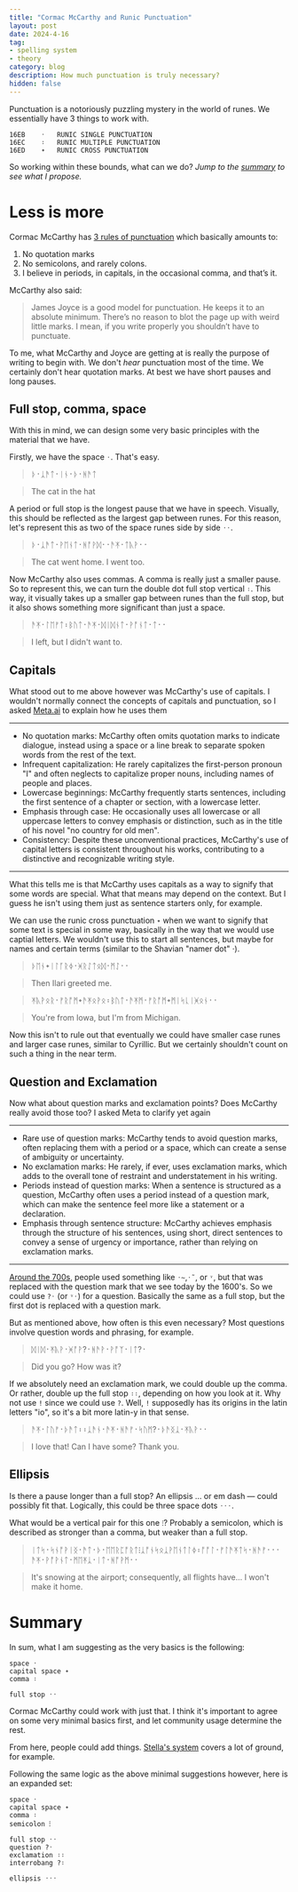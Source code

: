 ```yaml
---
title: "Cormac McCarthy and Runic Punctuation"
layout: post
date: 2024-4-16
tag:
- spelling system
- theory
category: blog
description: How much punctuation is truly necessary?
hidden: false
---
```


Punctuation is a notoriously puzzling mystery in the world of runes. We essentially have 3 things to work with.

```
16EB	᛫	RUNIC SINGLE PUNCTUATION
16EC	᛬	RUNIC MULTIPLE PUNCTUATION
16ED	᛭	RUNIC CROSS PUNCTUATION
```

So working within these bounds, what can we do? *Jump to the [summary](#summary) to see what I propose.*

# Less is more

Cormac McCarthy has [3 rules of punctuation](https://www.openculture.com/2013/08/cormac-mccarthys-punctuation-rules.html) which basically amounts to:

1. No quotation marks
2. No semicolons, and rarely colons.
3. I believe in periods, in capitals, in the occasional comma, and that’s it.

McCarthy also said:

> James Joyce is a good model for punctuation. He keeps it to an absolute minimum. There’s no reason to blot the page up with weird little marks. I mean, if you write properly you shouldn’t have to punctuate.

To me, what McCarthy and Joyce are getting at is really the purpose of writing to begin with. We don't *hear* punctuation most of the time. We certainly don't hear quotation marks. At best we have short pauses and long pauses.

## Full stop, comma, space

With this in mind, we can design some very basic principles with the material that we have.

Firstly, we have the space `᛫`. That's easy.

> ᚦ᛫​ᛣᚫᛏ᛫​ᛁᚾ᛫​ᚦ᛫​ᚻᚫᛏ

> The cat in the hat

A period or full stop is the longest pause that we have in speech. Visually, this should be reflected as the largest gap between runes. For this reason, let's represent this as two of the space runes side by side `᛫᛫`.

> ᚦ᛫​ᛣᚫᛏ᛫​ᚹᛖᚾᛏ᛫​ᚻᚩᚹᛞ᛫​᛫​ᚫᛡ᛫​ᛏᚣᚹ᛫​᛫​

> The cat went home. I went too.


Now McCarthy also uses commas. A comma is really just a smaller pause. So to represent this, we can turn the double dot full stop vertical `᛬`. This way, it visually takes up a smaller gap between runes than the full stop, but it also shows something more significant than just a space.


> ᚫᛡ᛫​ᛚᛖᚠᛏ᛬ᛒᚢᛏ᛫​ᚫᛡ᛫​ᛞᛁᛞᚾᛏ᛫​ᚹᚩᚾᛏ᛫​ᛏ᛫​᛫​

> I left, but I didn't want to.


## Capitals

What stood out to me above however was McCarthy's use of capitals. I wouldn't normally connect the concepts of capitals and punctuation, so I asked [Meta.ai](https://www.meta.ai/) to explain how he uses them

---
* No quotation marks: McCarthy often omits quotation marks to indicate dialogue, instead using a space or a line break to separate spoken words from the rest of the text.
* Infrequent capitalization: He rarely capitalizes the first-person pronoun "I" and often neglects to capitalize proper nouns, including names of people and places.
* Lowercase beginnings: McCarthy frequently starts sentences, including the first sentence of a chapter or section, with a lowercase letter.
* Emphasis through case: He occasionally uses all lowercase or all uppercase letters to convey emphasis or distinction, such as in the title of his novel "no country for old men".
* Consistency: Despite these unconventional practices, McCarthy's use of capital letters is consistent throughout his works, contributing to a distinctive and recognizable writing style.

---

What this tells me is that McCarthy uses capitals as a way to signify that some words are special. What that means may depend on the context. But I guess he isn't using them just as sentence starters only, for example.

We can use the runic cross punctuation `᛭` when we want to signify that some text is special in some way, basically in the way that we would use captial letters. We wouldn't use this to start all sentences, but maybe for names and certain terms (similar to the Shavian "namer dot" ·).


> ᚦᛖᚾ᛭​ᛁᛚᚪᚱᛄ᛫​ᚸᚱᛇᛏᛟᛞ᛫​ᛗᛇ᛫​᛫​

> Then Ilari greeted me.

> ᛡᚣᚹᛟᚱ᛫​ᚠᚱᚩᛗ᛭​ᚫᛡᛟᚹᛟ᛬​ᛒᚢᛏ᛫​ᚫᛡᛗ᛫​ᚠᚱᚩᛗ᛭​ᛗᛁᛋᚳᛁᚸᛟᚾ᛫​᛫​

> You're from Iowa, but I'm from Michigan.

Now this isn't to rule out that eventually we could have smaller case runes and larger case runes, similar to Cyrillic. But we certainly shouldn't count on such a thing in the near term.

## Question and Exclamation

Now what about question marks and exclamation points? Does McCarthy really avoid those too? I asked Meta to clarify yet again

---
* Rare use of question marks: McCarthy tends to avoid question marks, often replacing them with a period or a space, which can create a sense of ambiguity or uncertainty.
* No exclamation marks: He rarely, if ever, uses exclamation marks, which adds to the overall tone of restraint and understatement in his writing.
* Periods instead of question marks: When a sentence is structured as a question, McCarthy often uses a period instead of a question mark, which can make the sentence feel more like a statement or a declaration.
* Emphasis through sentence structure: McCarthy achieves emphasis through the structure of his sentences, using short, direct sentences to convey a sense of urgency or importance, rather than relying on exclamation marks.

---

[Around the 700s](https://en.wikipedia.org/wiki/Question_mark), people used something like `᛫~`,`᛫˜`, or `᛫̃`, but that was replaced with the question mark that we see today by the 1600's. So we could use `?᛫​` (or `᛫̃᛫`) for a question. Basically the same as a full stop, but the first dot is replaced with a question mark.

But as mentioned above, how often is this even necessary? Most questions involve question words and phrasing, for example.

> ᛞᛁᛞ᛫​ᛡᚣᚹ᛫​ᚸᚩᚹ?᛫​​​ᚻᚫᚹ᛫​ᚹᚩᛉ᛫​ᛁᛏ​?᛫​

> Did you go? How was it?

If we absolutely need an exclamation mark, we could double up the comma. Or rather, double up the full stop `᛬​᛬`, depending on how you look at it. Why not use `!` since we could use `?`. Well, `!` supposedly has its origins in the latin letters "io", so it's a bit more latin-y in that sense.

> ᚫᛡ᛫​ᛚᚢᚠ᛫​ᚦᚫᛏ᛬​᛬​ᛣᚫᚾ᛫​ᚫᛡ᛫​ᚻᚫᚠ᛫​ᛋᚢᛗ​?᛫​ᚦᚫᛝᛣ᛫​ᛡᚣᚹ᛫​᛫​

> I love that! Can I have some? Thank you.


## Ellipsis

Is there a pause longer than a full stop? An ellipsis … or em dash — could possibly fit that. Logically, this could be three space dots `᛫᛫᛫`.

What would be a vertical pair for this one `⁝`? Probably a semicolon, which is described as stronger than a comma, but weaker than a full stop.

> ᛁᛏᛋ᛫​ᛋᚾᚩᚹᛁᛝ᛫​ᚫᛏ᛫​ᚦ᛫​ᛖᛖᚱᛈᚩᚱᛏ⁝​ᛣᚩᚾᛋᛟᛣᚹᛖᚾᛏᛚᛄ᛬​ᚩᚩᛚ᛫​ᚠᛚᚫᛡᛏᛋ᛫​ᚻᚫᚠ᛫​᛫​᛫​ᚫᛡ᛫​ᚹᚩᚹᚾᛏ᛫​ᛗᛖᛡᛣ᛫​ᛁᛏ᛫​ᚻᚩᚹᛗ᛫​᛫​

> It's snowing at the airport; consequently, all flights have... I won't make it home.

# Summary

In sum, what I am suggesting as the very basics is the following:

```
space ᛫
capital space ᛭
comma ᛬

full stop ᛫᛫
```

Cormac McCarthy could work with just that. I think it's important to agree on some very minimal basics first, and let community usage determine the rest.

From here, people could add things. [Stella's system](https://rentry.co/merunes#punctuation) covers a lot of ground, for example. 

Following the same logic as the above minimal suggestions however, here is an expanded set:

```
space ᛫
capital space ᛭
comma ᛬
semicolon ⁝

full stop ᛫᛫
question ​?᛫
exclamation ᛬᛬
interrobang ​?᛬

ellipsis ᛫᛫᛫
```
